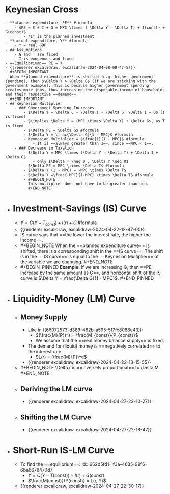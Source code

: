 # Keynesian Cross
	- **planned expenditure, PE** #formula
		- $PE = C + I + G = MPC \times ( \Delta Y - \Delta T) + I(const) + G(const)$
			- *I* is the planned investment
	- **actual expenditure, Y** #formula
		- Y = real GDP
	- ## Assumptions
		- G and T are fixed
		- I is exogenous and fixed
	- ==Equilibrium:== PE = Y
	- {{renderer excalidraw, excalidraw-2024-04-08-09-47-57}}
	- #+BEGIN_IMPORTANT
	  When **planned expenditure** is shifted (e.g. higher government spending), then $\Delta Y > \Delta G$ (if we are sticking with the government example). This is because higher government spending creates more jobs, thus increasing the disposable income of households and their respective ==demand==.
	  #+END_IMPORTANT
	- ## Keynesian Multiplier
		- ### Government Spending Increases
			- $\Delta Y = \Delta C + \Delta I + \Delta G, \Delta I = 0$ (I is fixed)
			- $\implies \Delta Y = (MPC \times \Delta Y) + \Delta G$, as T is fixed
			- $\Delta PE = \Delta G$ #formula
			- $\Delta Y = \frac{\Delta G}{1 - MPC}$ #formula
			- Keynesian Multiplier = $\frac{1}{1 - MPC}$ #formula
				- It is ==always greater than 1==, since ==MPC < 1==.
		- ### Decrease in Taxation
			- $\Delta Y = MPC \times (\Delta Y - \Delta T) + \Delta I + \Delta G$
				- only $\Delta T \neq 0 , \Delta Y \neq 0$
			- $\Delta PE = MPC \times \Delta T$ #formula
			- $\Delta Y (1 - MPC) = -MPC \times \Delta T$
			- $\Delta Y =\frac{-MPC}{1-MPC} \times \Delta T$ #formula
			- #+BEGIN_NOTE
			  This multiplier does not have to be greater than one.
			  #+END_NOTE
- # Investment-Savings (IS) Curve
	- $Y = C(Y - T_{const}) + I(r) + G$ #formula
	- {{renderer excalidraw, excalidraw-2024-04-22-12-47-00}}
	- IS curve says that ==the lower the interest rate, the higher the income==.
	- #+BEGIN_NOTE
	  When the ==planned expenditure curve== is shifted, there is a corresponding shift in the ==IS curve==. The shift is in the ==IS curve== is equal to the ==Keynesian Multiplier== of the variable we are changing.
	  #+END_NOTE
	- #+BEGIN_PINNED
	  __Example:__ If we are increasing G, then ==PE increase by the same amount as G==, and horizontal shift of the IS curve is $\Delta Y = \frac{\Delta G}{1 - MPC}$.
	  #+END_PINNED
- # Liquidity-Money (LM) Curve
	- ## Money Supply
		- Like in ((66072573-d389-482b-a595-5f7fc8088e43)):
			- $(\frac{M}{P})^s = \frac{M_{const}}{P_{const}}$
			- We assume that the ==real money balance supply== is fixed.
		- The demand for (liquid) money is ==negatively correlated== to the interest rate.
			- $L(r) = (\frac{M}{P})^d$
		- {{renderer excalidraw, excalidraw-2024-04-22-13-15-55}}
	- #+BEGIN_NOTE
	  \Delta r is ==inversely proportional== to \Delta M.
	  #+END_NOTE
	- ## Deriving the LM curve
		- {{renderer excalidraw, excalidraw-2024-04-27-22-10-27}}
	- ## Shifting the LM Curve
		- {{renderer excalidraw, excalidraw-2024-04-27-22-18-47}}
- # Short-Run IS-LM Curve
	- To find the ==equilibrium==:
	  id:: 662d5fd1-1f3a-4635-99f6-6ba6678470d7
		- $Y = C( Y - T(const) ) + I(r) + G(const)$
		- $\frac{M(const)}{P(const)} = L(r, Y)$
	- {{renderer excalidraw, excalidraw-2024-04-27-22-30-17}}